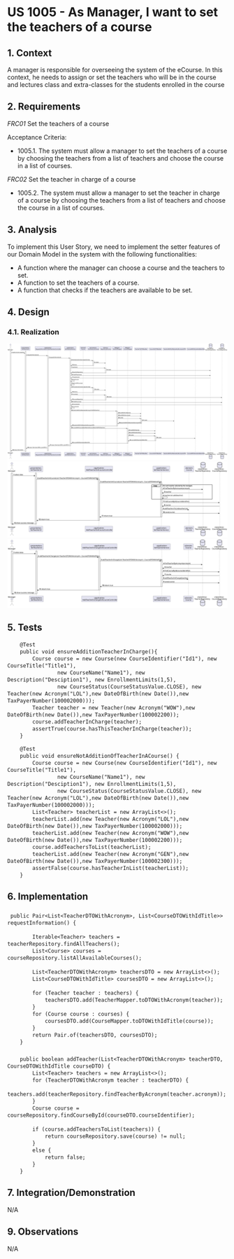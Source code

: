 # US 1005 - As Manager, I want to set the teachers of a course 


## 1. Context

A manager is responsible for overseeing the system of the eCourse. In this context, he needs to assign or set the teachers who will be in the course and lectures class and extra-classes for the students enrolled in the course

## 2. Requirements

*FRC01* Set the teachers of a course

Acceptance Criteria:

- 1005.1. The system must allow a manager to set the teachers of a course by choosing the teachers from a list of teachers and choose the course in a list of courses. 

*FRC02* Set the teacher in charge of a course

- 1005.2. The system must allow a manager to set the teacher in charge of a course by choosing the teachers from a list of teachers and choose the course in a list of courses.


## 3. Analysis

To implement this User Story, we need to implement the setter features of our Domain Model in the system with the following functionalities:

* A function where the manager can choose a course and the teachers to set.
* A function to set the teachers of a course.
* A function that checks if the teachers are available to be set.

## 4. Design

### 4.1. Realization


![SD_SetTeachersOfACourse](SD_RequestInformationUC.svg)
![SD_SetTeachersOfACourse](SD_AddTeacherUC.svg)
![SD_SetTeachersOfACourse](SD_AddTeacherInChargeUC.svg)



## 5. Tests

```
    @Test
    public void ensureAdditionTeacherInCharge(){
        Course course = new Course(new CourseIdentifier("Id1"), new CourseTitle("Title1"),
                new CourseName("Name1"), new Description("Desciption1"), new EnrollmentLimits(1,5),
                new CourseStatus(CourseStatusValue.CLOSE), new Teacher(new Acronym("LOL"),new DateOfBirth(new Date()),new TaxPayerNumber(100002000)));
        Teacher teacher = new Teacher(new Acronym("WOW"),new DateOfBirth(new Date()),new TaxPayerNumber(100002200));
        course.addTeacherInCharge(teacher);
        assertTrue(course.hasThisTeacherInCharge(teacher));
    }
```

```
    @Test
    public void ensureNotAdditionOfTeacherInACourse() {
        Course course = new Course(new CourseIdentifier("Id1"), new CourseTitle("Title1"),
                new CourseName("Name1"), new Description("Desciption1"), new EnrollmentLimits(1,5),
                new CourseStatus(CourseStatusValue.CLOSE), new Teacher(new Acronym("LOL"),new DateOfBirth(new Date()),new TaxPayerNumber(100002000)));
        List<Teacher> teacherList = new ArrayList<>();
        teacherList.add(new Teacher(new Acronym("LOL"),new DateOfBirth(new Date()),new TaxPayerNumber(100002000)));
        teacherList.add(new Teacher(new Acronym("WOW"),new DateOfBirth(new Date()),new TaxPayerNumber(100002200)));
        course.addTeachersToList(teacherList);
        teacherList.add(new Teacher(new Acronym("GEN"),new DateOfBirth(new Date()),new TaxPayerNumber(100002300)));
        assertFalse(course.hasTeacherInList(teacherList));
    }
```



## 6. Implementation

### 

```
 public Pair<List<TeacherDTOWithAcronym>, List<CourseDTOWithIdTitle>> requestInformation() {

        Iterable<Teacher> teachers = teacherRepository.findAllTeachers();
        List<Course> courses = courseRepository.listAllAvailableCourses();

        List<TeacherDTOWithAcronym> teachersDTO = new ArrayList<>();
        List<CourseDTOWithIdTitle> coursesDTO = new ArrayList<>();

        for (Teacher teacher : teachers) {
            teachersDTO.add(TeacherMapper.toDTOWithAcronym(teacher));
        }
        for (Course course : courses) {
            coursesDTO.add(CourseMapper.toDTOWithIdTitle(course));
        }
        return Pair.of(teachersDTO, coursesDTO);
    }
```
### 

```
    public boolean addTeacher(List<TeacherDTOWithAcronym> teacherDTO, CourseDTOWithIdTitle courseDTO) {
        List<Teacher> teachers = new ArrayList<>();
        for (TeacherDTOWithAcronym teacher : teacherDTO) {
            teachers.add(teacherRepository.findTeacherByAcronym(teacher.acronym));
        }
        Course course = courseRepository.findCourseById(courseDTO.courseIdentifier);

        if (course.addTeachersToList(teachers)) {
            return courseRepository.save(course) != null;
        }
        else {
            return false;
        }
    }
```

## 7. Integration/Demonstration

N/A

## 9. Observations

N/A

